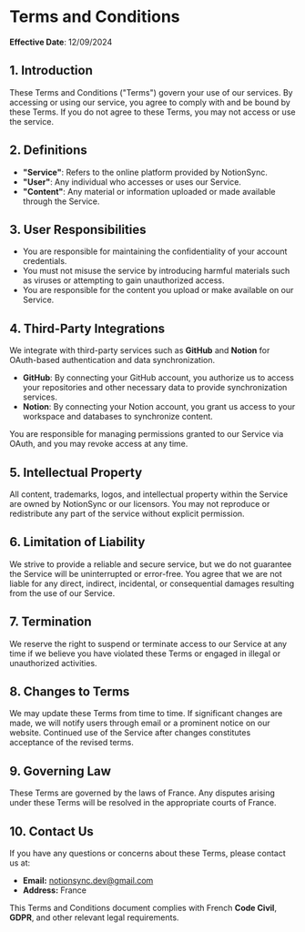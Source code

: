 # Terms and Conditions

**Effective Date**: 12/09/2024

## 1. Introduction

These Terms and Conditions ("Terms") govern your use of our services. By accessing or using our service, you agree to comply with and be bound by these Terms. If you do not agree to these Terms, you may not access or use the service.

## 2. Definitions

- **"Service"**: Refers to the online platform provided by NotionSync.
- **"User"**: Any individual who accesses or uses our Service.
- **"Content"**: Any material or information uploaded or made available through the Service.

## 3. User Responsibilities

- You are responsible for maintaining the confidentiality of your account credentials.
- You must not misuse the service by introducing harmful materials such as viruses or attempting to gain unauthorized access.
- You are responsible for the content you upload or make available on our Service.

## 4. Third-Party Integrations

We integrate with third-party services such as **GitHub** and **Notion** for OAuth-based authentication and data synchronization.

- **GitHub**: By connecting your GitHub account, you authorize us to access your repositories and other necessary data to provide synchronization services.
- **Notion**: By connecting your Notion account, you grant us access to your workspace and databases to synchronize content.

You are responsible for managing permissions granted to our Service via OAuth, and you may revoke access at any time.

## 5. Intellectual Property

All content, trademarks, logos, and intellectual property within the Service are owned by NotionSync or our licensors. You may not reproduce or redistribute any part of the service without explicit permission.

## 6. Limitation of Liability

We strive to provide a reliable and secure service, but we do not guarantee the Service will be uninterrupted or error-free. You agree that we are not liable for any direct, indirect, incidental, or consequential damages resulting from the use of our Service.

## 7. Termination

We reserve the right to suspend or terminate access to our Service at any time if we believe you have violated these Terms or engaged in illegal or unauthorized activities.

## 8. Changes to Terms

We may update these Terms from time to time. If significant changes are made, we will notify users through email or a prominent notice on our website. Continued use of the Service after changes constitutes acceptance of the revised terms.

## 9. Governing Law

These Terms are governed by the laws of France. Any disputes arising under these Terms will be resolved in the appropriate courts of France.

## 10. Contact Us

If you have any questions or concerns about these Terms, please contact us at:

- **Email:** notionsync.dev@gmail.com
- **Address:** France

This Terms and Conditions document complies with French **Code Civil**, **GDPR**, and other relevant legal requirements.
